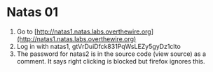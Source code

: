 # Natas 01

1. Go to [http://natas1.natas.labs.overthewire.org](http://natas1.natas.labs.overthewire.org)
2. Log in with natas1, gtVrDuiDfck831PqWsLEZy5gyDz1clto
3. The password for natas2 is in the source code (view source) as a comment. It says right clicking is blocked but firefox ignores this.